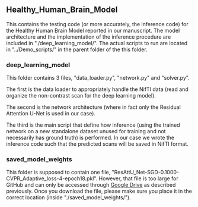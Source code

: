 ## Healthy_Human_Brain_Model
This contains the testing code (or more accurately, the inference code) for the Healthy Human Brain Model reported in our manuscript. The model architecture and the implementation of the inference procedure are included in "./deep_learning_model/". The actual scripts to run are located in "../Demo_scripts/" in the parent folder of the this folder.

### deep_learning_model
This folder contains 3 files, "data_loader.py", "network.py" and "solver.py".

The first is the data loader to appropriately handle the NifTI data (read and organize the non-contrast scan for the deep learning model).

The second is the network architecture (where in fact only the Residual Attention U-Net is used in our case).

The third is the main script that define how inference (using the trained network on a new standalone dataset unused for training and not necessarily has ground truth) is performed. In our case we wrote the inference code such that the predicted scans will be saved in NifTI format. 

### saved_model_weights
This folder is supposed to contain one file, "ResAttU_Net-SGD-0.1000-CVPR_Adaptive_loss-4-epoch18.pkl". However, that file is too large for GitHub and can only be accessed through [Google Drive](https://drive.google.com/drive/folders/1l5GU6E0iCHbs24ZNzN6uIQgbQud1DZ3e?usp=sharing) as described previously. Once you download the file, please make sure you place it in the correct location (inside "./saved_model_weights/").
